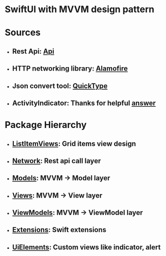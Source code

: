 # SwiftUI with MVVM design pattern 

# Sources
- ## **Rest Api:** [Api](https://raw.githubusercontent.com/atilsamancioglu/K21-JSONDataSet/master/)
- ## **HTTP networking library:** [Alamofire](https://github.com/Alamofire/Alamofire)
- ## **Json convert tool:** [QuickType](https://quicktype.io)
- ## **ActivityIndicator:** Thanks for helpful [answer](https://stackoverflow.com/a/59056440/1929448) 



# Package Hierarchy
- ## **[ListItemViews](https://github.com/muhammedgunes/swiftui_mvvm/tree/main/ListItemViews):** Grid items view design
- ## **[Network](https://github.com/muhammedgunes/swiftui_mvvm/tree/main/Network):** Rest api call layer
- ## **[Models](https://github.com/muhammedgunes/swiftui_mvvm/tree/main/Models):** MVVM -> Model layer
- ## **[Views](https://github.com/muhammedgunes/swiftui_mvvm/tree/main/Views):** MVVM -> View layer
- ## **[ViewModels](https://github.com/muhammedgunes/swiftui_mvvm/tree/main/ViewModels):** MVVM -> ViewModel layer
- ## **[Extensions](https://github.com/muhammedgunes/swiftui_mvvm/tree/main/Extensions):** Swift extensions
- ## **[UiElements](https://github.com/muhammedgunes/swiftui_mvvm/tree/main/UiElements):** Custom views like indicator, alert
